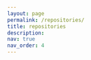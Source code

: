 ```yaml
---
layout: page
permalink: /repositories/
title: repositories
description: 
nav: true
nav_order: 4
---
```

